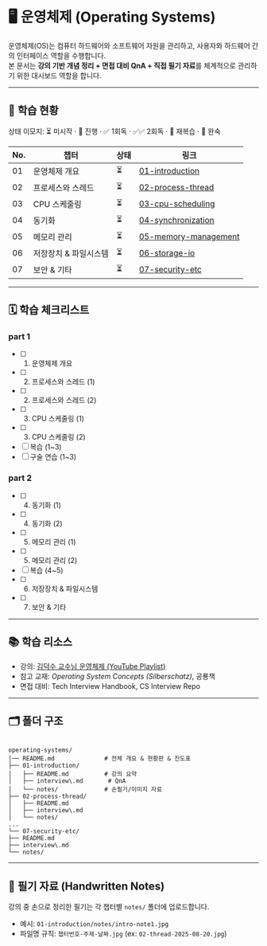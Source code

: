 
# 🖥️ 운영체제 (Operating Systems)

운영체제(OS)는 컴퓨터 하드웨어와 소프트웨어 자원을 관리하고, 사용자와 하드웨어 간의 인터페이스 역할을 수행합니다.  
본 문서는 **강의 기반 개념 정리 + 면접 대비 QnA + 직접 필기 자료**를 체계적으로 관리하기 위한 대시보드 역할을 합니다.

---

## 📌 학습 현황
상태 이모지: ⏳ 미시작 · 🔄 진행 · ✅ 1회독 · ✅✅ 2회독 · 🔁 재복습 · 🚀 완숙

| No. | 챕터 | 상태 | 링크 |
|-----|------|------|------|
| 01 | 운영체제 개요 | ⏳ | [01-introduction](./01-introduction/README.md) |
| 02 | 프로세스와 스레드 | ⏳ | [02-process-thread](./02-process-thread/README.md) |
| 03 | CPU 스케줄링 | ⏳ | [03-cpu-scheduling](./03-cpu-scheduling/README.md) |
| 04 | 동기화 | ⏳ | [04-synchronization](./04-synchronization/README.md) |
| 05 | 메모리 관리 | ⏳ | [05-memory-management](./05-memory-management/README.md) |
| 06 | 저장장치 & 파일시스템 | ⏳ | [06-storage-io](./06-storage-io/README.md) |
| 07 | 보안 & 기타 | ⏳ | [07-security-etc](./07-security-etc/README.md) |

---


## 🗓️ 학습 체크리스트

### part 1
- [ ] 01. 운영체제 개요
- [ ] 02. 프로세스와 스레드 (1)
- [ ] 02. 프로세스와 스레드 (2)
- [ ] 03. CPU 스케줄링 (1)
- [ ] 03. CPU 스케줄링 (2)
- [ ] 복습 (1~3)
- [ ] 구술 연습 (1~3)

### part 2
- [ ] 04. 동기화 (1)
- [ ] 04. 동기화 (2)
- [ ] 05. 메모리 관리 (1)
- [ ] 05. 메모리 관리 (2)
- [ ] 복습 (4~5)
- [ ] 06. 저장장치 & 파일시스템
- [ ] 07. 보안 & 기타


---

## 📚 학습 리소스
- 강의: [김덕수 교수님 운영체제 (YouTube Playlist)](https://www.youtube.com/watch?v=EdTtGv9w2sA&list=PLBrGAFAIyf5rby7QylRc6JxU5lzQ9c4tN)
- 참고 교재: *Operating System Concepts (Silberschatz)*, 공룡책
- 면접 대비: Tech Interview Handbook, CS Interview Repo

---

## 🗂️ 폴더 구조

```

operating-systems/
│── README.md              # 전체 개요 & 현황판 & 진도표
├── 01-introduction/
│   ├── README.md          # 강의 요약
│   ├── interview\.md       # QnA
│   └── notes/             # 손필기/이미지 자료
├── 02-process-thread/
│   ├── README.md
│   ├── interview\.md
│   └── notes/
...
└── 07-security-etc/
├── README.md
├── interview\.md
└── notes/

````

---

## 📝 필기 자료 (Handwritten Notes)

강의 중 손으로 정리한 필기는 각 챕터별 `notes/` 폴더에 업로드합니다.  
- 예시: `01-introduction/notes/intro-note1.jpg`  
- 파일명 규칙: `챕터번호-주제-날짜.jpg` (ex: `02-thread-2025-08-20.jpg`)  

